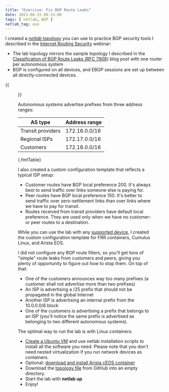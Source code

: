 ```yaml
---
title: "Exercise: Fix BGP Route Leaks"
date: 2023-06-15 06:33:00
tags: [ netlab, BGP ]
netlab_tag: use
---
```

I created a [*netlab* topology](https://github.com/ipspace/netlab-examples/tree/master/BGP/Route-Leaks) you can use to practice BGP security tools I described in the [Internet Routing Security](https://www.ipspace.net/Internet_Routing_Security) webinar:

* The lab topology mirrors the sample topology I described in the [Classification of BGP Route Leaks (RFC 7908)](/2023/06/bgp-route-leak-classification.html) blog post with one router per autonomous system
* BGP is configured on all devices, and EBGP sessions are set up between all directly-connected devices.
<!--more-->
{{<figure src="/2023/06/leak-practice-lab.png" caption="Lab topology (unfortunately turned around)">}}

Autonomous systems advertise prefixes from three address ranges:

| AS type           | Address range |
| ----------------- | ------------- |
| Transit providers | 172.16.0.0/16 |
| Regional ISPs     | 172.17.0.0/16 |
| Customers         | 172.18.0.0/16 |
{.fmtTable}

I also created a custom configuration template that reflects a typical ISP setup:

* Customer routes have BGP local preference 200. It's always best to send traffic over links someone else is paying for.
* Peer routes have BGP local preference 150. It's better to send traffic over zero-settlement links than over links where we have to pay for transit.
* Routes received from transit providers have default local preference. They are used only when we have no customer- or peer routes to a destination.

While you can use the lab with any [supported device](https://netlab.tools/platforms/), I created the custom configuration template for FRR containers, Cumulus Linux, and Arista EOS.

I did not configure any BGP route filters, so you'll get tons of "simple" route leaks from customers and peers, giving you plenty of opportunity to figure out how to stop them. On top of that:

* One of the customers announces way too many prefixes (a customer shall not advertise more than two prefixes)
* An ISP is advertising a /25 prefix that should not be propagated in the global Internet
* Another ISP is advertising an internal prefix from the 10.0.0.0/8 block
* One of the customers is advertising a prefix that belongs to an ISP (you'll notice the same prefix is advertised as belonging to two different autonomous systems).

The optimal way to run the lab is with Linux containers:

* [Create a Ubuntu VM](https://netlab.tools/install/ubuntu-vm/) and use netlab installation scripts to install all the software you need. Please note that you don't need nested virtualization if you run network devices as containers.
* Optional: [download and install Arista cEOS container](https://netlab.tools/labs/ceos/)
* Download the [topology file](https://github.com/ipspace/netlab-examples/blob/master/BGP/Route-Leaks/topology.yml) from GitHub into an empty directory.
* Start the lab with **netlab up**
* Enjoy!
